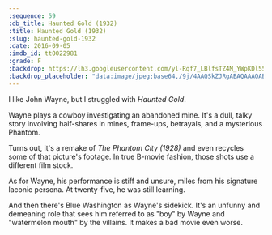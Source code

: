 ```yaml
---
:sequence: 59
:db_title: Haunted Gold (1932)
:title: Haunted Gold (1932)
:slug: haunted-gold-1932
:date: 2016-09-05
:imdb_id: tt0022981
:grade: F
:backdrop: https://lh3.googleusercontent.com/yl-Rqf7_LBlfsTZ4M_YWpKDl55lGDGKRlJnBs90OWN9L8dgRIaHZZ2mb8ZUjBMSTjWUiOgheTMoD=w1000-l75-rj
:backdrop_placeholder: "data:image/jpeg;base64,/9j/4AAQSkZJRgABAQAAAQABAAD/2wCEACgcHiMeGSgjISMtKygwPGRBPDc3PHtYXUlkkYCZlo+AjIqgtObDoKrarYqMyP/L2u71////m8H////6/+b9//gBKy0tMCkwajU1auyZgJns7Ozs7Ozs7Ozs7Ozs7Ozs7Ozs7Ozs7Ozs7Ozs7Ozs7Ozs7Ozs7Ozs7Ozs7Ozs7Ozs7P/AABEIAAsAFAMBIgACEQEDEQH/xAAXAAADAQAAAAAAAAAAAAAAAAAAAQMC/8QAIRAAAgIBAwUBAAAAAAAAAAAAAQIAEQMiMVEhQWFx0QT/xAAUAQEAAAAAAAAAAAAAAAAAAAAA/8QAFBEBAAAAAAAAAAAAAAAAAAAAAP/aAAwDAQACEQMRAD8A1hUZEcM2o2B4k7yisfA7e41052rptKfr3J4+QFjdlWjYPBhIISqADaoQP//Z"
---
```

I like John Wayne, but I struggled with _Haunted Gold_.

Wayne plays a cowboy investigating an abandoned mine. It's a dull, talky story involving half-shares in mines, frame-ups, betrayals, and a mysterious Phantom.

Turns out, it's a remake of _The Phantom City (1928)_ and even recycles some of that picture's footage. In true B-movie fashion, those shots use a different film stock.

As for Wayne, his performance is stiff and unsure, miles from his signature laconic persona.  At twenty-five, he was still learning.

And then there's Blue Washington as Wayne's sidekick. It's an unfunny and demeaning role that sees him referred to as "boy" by Wayne and "watermelon mouth" by the villains. It makes a bad movie even worse.
